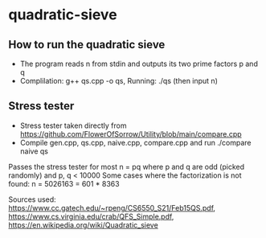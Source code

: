 # quadratic-sieve

## How to run the quadratic sieve
* The program reads n from stdin and outputs its two prime factors p and q
* Complilation:
    g++ qs.cpp -o qs, Running: ./qs (then input n)

## Stress tester
* Stress tester taken directly from https://github.com/FlowerOfSorrow/Utility/blob/main/compare.cpp
* Compile gen.cpp, qs.cpp, naive.cpp, compare.cpp and run ./compare naive qs

Passes the stress tester for most n = pq where p and q are odd (picked randomly) and p, q < 10000
Some cases where the factorization is not found: n = 5026163 = 601 * 8363 

Sources used:
https://www.cc.gatech.edu/~rpeng/CS6550_S21/Feb15QS.pdf, https://www.cs.virginia.edu/crab/QFS_Simple.pdf, https://en.wikipedia.org/wiki/Quadratic_sieve
